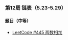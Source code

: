 ### 第12周 链表（5.23-5.29）

#### 题目（中等）

- [LeetCode #445 两数相加](https://leetcode.cn/problems/add-two-numbers-ii/)

